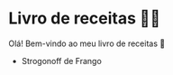 # Livro de receitas :woman_cook:

Olá! Bem-vindo ao meu livro de receitas :wave:

- Strogonoff de Frango